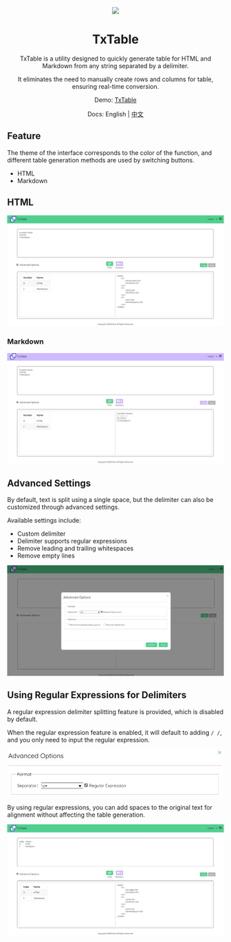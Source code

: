 <div align=center>
  <img style="text-align:center" src=https://raw.githubusercontent.com/Exisi/TxTable/main/favicon.ico width=15% />
  <h1>TxTable</h1>

<p>TxTable is a utility designed to quickly generate table for HTML and Markdown from any string separated by a delimiter.</p>

<p>It eliminates the need to manually create rows and columns for table, ensuring real-time conversion.</p>

Demo: [TxTable](https://exisi.github.io/TxTable/)

Docs: English | [中文](https://github.com/Exisi/TxTable/blob/main/README-CN.md)

</div>

## Feature

The theme of the interface corresponds to the color of the function, and different table generation methods are used by switching buttons.

- HTML
- Markdown

## HTML

![HTML](https://raw.githubusercontent.com/Exisi/TxTable/main/doc/en/1.jpg)

### Markdown

![Markdown](https://raw.githubusercontent.com/Exisi/TxTable/main/doc/en/2.jpg)

## Advanced Settings

By default, text is split using a single space, but the delimiter can also be customized through advanced settings.

Available settings include:

- Custom delimiter
- Delimiter supports regular expressions
- Remove leading and trailing whitespaces
- Remove empty lines

![Advanced Settings](https://raw.githubusercontent.com/Exisi/TxTable/main/doc/en/3.jpg)

## Using Regular Expressions for Delimiters

A regular expression delimiter splitting feature is provided, which is disabled by default.

When the regular expression feature is enabled, it will default to adding `/ /`, and you only need to input the regular expression.

![Regular Expression Settings](https://raw.githubusercontent.com/Exisi/TxTable/main/doc/en/4.jpg)

By using regular expressions, you can add spaces to the original text for alignment without affecting the table generation.

![Result](https://raw.githubusercontent.com/Exisi/TxTable/main/doc/en/5.jpg)
